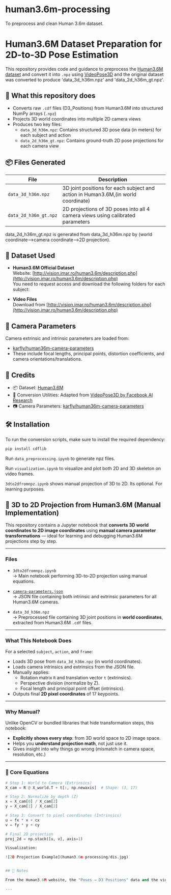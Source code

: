 # human3.6m-processing
To preprocess and clean Human 3.6m dataset.
# Human3.6M Dataset Preparation for 2D-to-3D Pose Estimation

This repository provides code and guidance to preprocess the [Human3.6M dataset](http://vision.imar.ro/human3.6m/description.php) and convert it into `.npz` using [VideoPose3D](https://github.com/facebookresearch/VideoPose3D) and the original dataset was converted to produce 'data_3d_h36m.npz' and 'data_2d_h36m_gt.npz'.

## 🔧 What this repository does

- Converts raw `.cdf` files (D3_Positions) from Human3.6M into structured NumPy arrays (`.npz`)
- Projects 3D world coordinates into multiple 2D camera views
- Produces two key files:
  - `data_3d_h36m.npz`: Contains structured 3D pose data (in meters) for each subject and action
  - `data_2d_h36m_gt.npz`: Contains ground-truth 2D pose projections for each camera view

## 📦 Files Generated

| File | Description |
|------|-------------|
| `data_3d_h36m.npz` | 3D joint positions for each subject and action in Human3.6M,(in world coordinate) |
| `data_2d_h36m_gt.npz` | 2D projections of 3D poses into all 4 camera views using calibrated parameters |

data_2d_h36m_gt.npz is generated from data_3d_h36m.npz by (world coordinate-->camera coordinate-->2D projection).

## 📁 Dataset Used

- **Human3.6M Official Dataset**  
  Website: [http://vision.imar.ro/human3.6m/description.php](http://vision.imar.ro/human3.6m/description.php)  
  You need to request access and download the following folders for each subject:


- **Video Files**  
Download from [http://vision.imar.ro/human3.6m/description.php](http://vision.imar.ro/human3.6m/description.php)

## 📌 Camera Parameters

Camera extrinsic and intrinsic parameters are loaded from:
- [karfly/human36m-camera-parameters](https://github.com/karfly/human36m-camera-parameters)
- These include focal lengths, principal points, distortion coefficients, and camera orientations/translations.

## 📜 Credits

- 📦 Dataset: [Human3.6M](http://vision.imar.ro/human3.6m/description.php)
- 📘 Conversion Utilities: Adapted from [VideoPose3D by Facebook AI Research](https://github.com/facebookresearch/VideoPose3D)
- 📷 Camera Parameters: [karfly/human36m-camera-parameters](https://github.com/karfly/human36m-camera-parameters)

## 🛠️ Installation

To run the conversion scripts, make sure to install the required dependency:

```bash
pip install cdflib
```
Run `data_preprocessing.ipynb` to generate npz files.

Run `visualization.ipynb` to visualize and plot both 2D and 3D skeleton on video frames.

`3dto2dfromnpz.ipynb` shows manual projection of 3D to 2D. Its optional. For learning purposes.

## 📐 3D to 2D Projection from Human3.6M (Manual Implementation)

This repository contains a Jupyter notebook that **converts 3D world coordinates to 2D image coordinates** using **manual camera parameter transformations** — ideal for learning and debugging Human3.6M projections step by step.

---

### Files

- `3dto2dfromnpz.ipynb`  
  → Main notebook performing 3D-to-2D projection using manual equations.

- [`camera-parameters.json`](https://github.com/karfly/human36m-camera-parameters/blob/master/camera-parameters.json)  
  → JSON file containing both intrinsic and extrinsic parameters for all Human3.6M cameras.

- `data_3d_h36m.npz`  
  → Preprocessed file containing 3D joint positions in **world coordinates**, extracted from Human3.6M `.cdf` files.

---

### What This Notebook Does

For a selected `subject`, `action`, and `frame`:
- Loads 3D pose from `data_3d_h36m.npz` (in world coordinates).
- Loads camera intrinsics and extrinsics from the JSON file.
- Manually applies:
  - Rotation matrix `R` and translation vector `t` (extrinsics).
  - Perspective division (normalize by Z).
  - Focal length and principal point offset (intrinsics).
- Outputs final **2D pixel coordinates** of 17 keypoints.

---

### Why Manual?

Unlike OpenCV or bundled libraries that hide transformation steps, this notebook:
- **Explicitly shows every step**: from 3D world space to 2D image space.
- Helps you **understand projection math**, not just use it.
- Gives insight into why things go wrong (mismatch in camera space, resolution, etc.)

---

### 🧮 Core Equations

```python
# Step 1: World to Camera (Extrinsics)
X_cam = R @ X_world.T + t[:, np.newaxis]  # Shape: (3, 17)

# Step 2: Normalize by depth (Z)
x = X_cam[0] / X_cam[2]
y = X_cam[1] / X_cam[2]

# Step 3: Convert to pixel coordinates (Intrinsics)
u = fx * x + cx
v = fy * y + cy

# Final 2D projection
proj_2d = np.stack([u, v], axis=1)

Visualization:

![2D Projection Example](human3.6m-processing/dis.jpg)  


## 📝 Notes

From the Human3.6M website, the "Poses → D3 Positions" data and the videos were downloaded. Then, using the tools and structure inspired by [VideoPose3D by Facebook Research](https://github.com/facebookresearch/VideoPose3D/blob/main/DATASETS.md), the original dataset was converted to produce `data_3d_h36m.npz` and `data_2d_h36m_gt.npz`.

---




